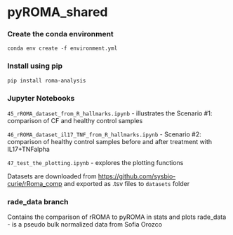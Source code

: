 # pyROMA_shared

### Create the conda environment

`conda env create -f environment.yml`

### Install using pip

`pip install roma-analysis`


### Jupyter Notebooks

`45_rROMA_dataset_from_R_hallmarks.ipynb` - illustrates the Scenario #1: comparison of CF and healthy control samples

`46_rROMA_dataset_il17_TNF_from_R_hallmarks.ipynb` - Scenario #2: comparison of healthy control samples before and after treatment with IL17+TNFalpha 

`47_test_the_plotting.ipynb` - explores the plotting functions

Datasets are downloaded from https://github.com/sysbio-curie/rRoma_comp and exported as .tsv files to `datasets` folder


### rade_data branch
Contains the comparison of rROMA to pyROMA in stats and plots
rade_data - is a pseudo bulk normalized data from Sofia Orozco